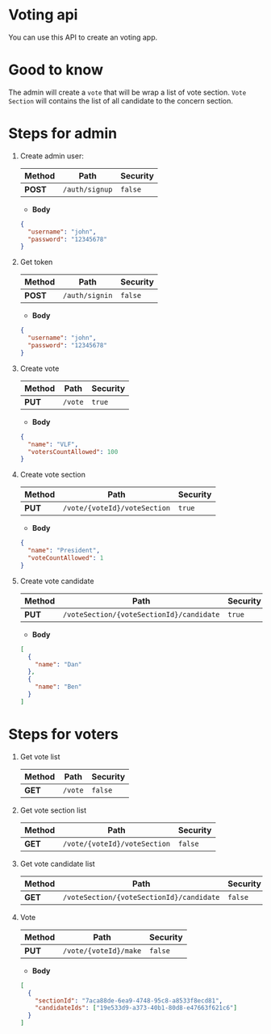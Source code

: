 # Voting api

You can use this API to create an voting app.

# Good to know

The admin will create a `vote` that will be wrap a list of vote section.
`Vote Section` will contains the list of all candidate to the concern section.

# Steps for admin

1. Create admin user:

   | **Method** | **Path**       | **Security** |
   | ---------- | -------------- | ------------ |
   | **POST**   | `/auth/signup` | `false`      |

   - **Body**

   ```json
   {
     "username": "john",
     "password": "12345678"
   }
   ```

2. Get token

   | **Method** | **Path**       | **Security** |
   | ---------- | -------------- | ------------ |
   | **POST**   | `/auth/signin` | `false`      |

   - **Body**

   ```json
   {
     "username": "john",
     "password": "12345678"
   }
   ```

3. Create vote

   | **Method** | **Path** | **Security** |
   | ---------- | -------- | ------------ |
   | **PUT**    | `/vote`  | `true`       |

   - **Body**

   ```json
   {
     "name": "VLF",
     "votersCountAllowed": 100
   }
   ```

4. Create vote section

   | **Method** | **Path**                     | **Security** |
   | ---------- | ---------------------------- | ------------ |
   | **PUT**    | `/vote/{voteId}/voteSection` | `true`       |

   - **Body**

   ```json
   {
     "name": "President",
     "voteCountAllowed": 1
   }
   ```

5. Create vote candidate

   | **Method** | **Path**                                 | **Security** |
   | ---------- | ---------------------------------------- | ------------ |
   | **PUT**    | `/voteSection/{voteSectionId}/candidate` | `true`       |

   - **Body**

   ```json
   [
     {
       "name": "Dan"
     },
     {
       "name": "Ben"
     }
   ]
   ```

# Steps for voters

1. Get vote list

   | **Method** | **Path** | **Security** |
   | ---------- | -------- | ------------ |
   | **GET**    | `/vote`  | `false`      |

2. Get vote section list

   | **Method** | **Path**                     | **Security** |
   | ---------- | ---------------------------- | ------------ |
   | **GET**    | `/vote/{voteId}/voteSection` | `false`      |

3. Get vote candidate list

   | **Method** | **Path**                                 | **Security** |
   | ---------- | ---------------------------------------- | ------------ |
   | **GET**    | `/voteSection/{voteSectionId}/candidate` | `false`      |

4. Vote

   | **Method** | **Path**              | **Security** |
   | ---------- | --------------------- | ------------ |
   | **PUT**    | `/vote/{voteId}/make` | `false`      |

   - **Body**

   ```json
   [
     {
       "sectionId": "7aca88de-6ea9-4748-95c8-a8533f8ecd81",
       "candidateIds": ["19e533d9-a373-40b1-80d8-e47663f621c6"]
     }
   ]
   ```
